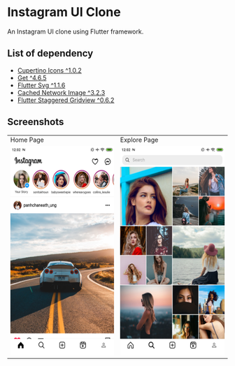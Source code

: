# Instagram UI Clone

An Instagram UI clone using Flutter framework.

## List of dependency

- [Cupertino Icons ^1.0.2](https://pub.dev/packages/cupertino_icons)
- [Get ^4.6.5](https://pub.dev/packages/get)
- [Flutter Svg ^1.1.6](https://pub.dev/packages/flutter_svg)
- [Cached Network Image ^3.2.3](https://pub.dev/packages/cached_network_image)
- [Flutter Staggered Gridview ^0.6.2](https://pub.dev/packages/flutter_staggered_grid_view)

## Screenshots
<table>
  <tr>
    <td>Home Page</td>
    <td>Explore Page</td>
  </tr>
  <tr>
    <td><img src="https://github.com/rizkyharsa/Instagram-UI-Clone/blob/master/assets/screenshoot/Screenshot_2023-06-05-12-02-01-047_com.example.instagram_clone.png?raw=true" width=270 height=480></td>
    <td><img src="https://github.com/rizkyharsa/Instagram-UI-Clone/blob/master/assets/screenshoot/Screenshot_2023-06-05-12-02-05-099_com.example.instagram_clone.png?raw=true" width=270 height=480></td>
  </tr>
</table>
